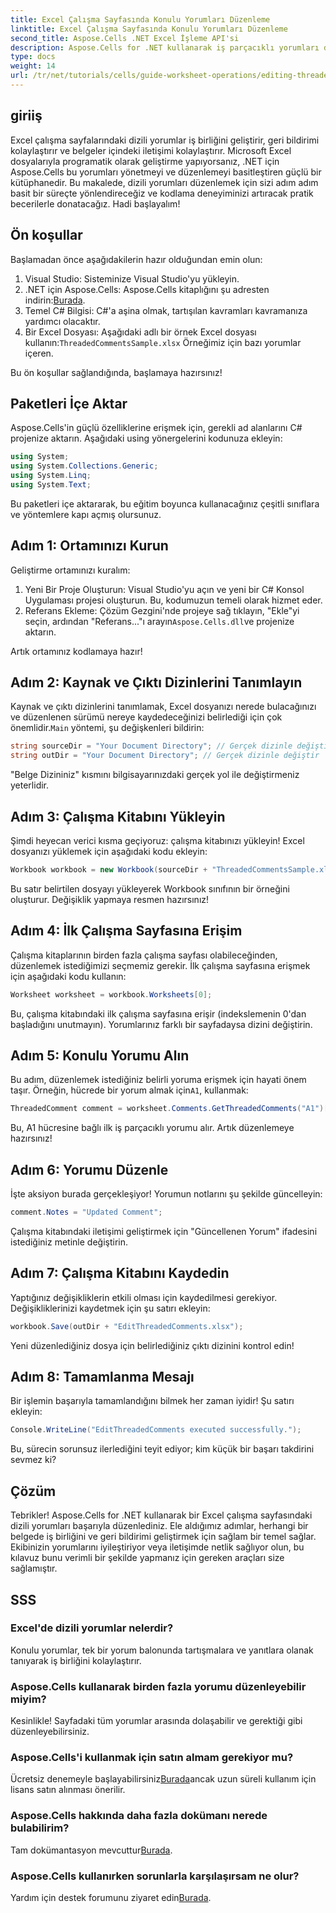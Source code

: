 ```yaml
---
title: Excel Çalışma Sayfasında Konulu Yorumları Düzenleme
linktitle: Excel Çalışma Sayfasında Konulu Yorumları Düzenleme
second_title: Aspose.Cells .NET Excel İşleme API'si
description: Aspose.Cells for .NET kullanarak iş parçacıklı yorumları düzenlemeye ilişkin kapsamlı kılavuzumuzla Excel'deki iş birliğinin tüm potansiyelini açığa çıkarın. Bu makale, Excel çalışma sayfalarınızdaki iletişimi geliştirmek için net, adım adım bir yaklaşım sunar.
type: docs
weight: 14
url: /tr/net/tutorials/cells/guide-worksheet-operations/editing-threaded-comments/
---
```

## giriiş

Excel çalışma sayfalarındaki dizili yorumlar iş birliğini geliştirir, geri bildirimi kolaylaştırır ve belgeler içindeki iletişimi kolaylaştırır. Microsoft Excel dosyalarıyla programatik olarak geliştirme yapıyorsanız, .NET için Aspose.Cells bu yorumları yönetmeyi ve düzenlemeyi basitleştiren güçlü bir kütüphanedir. Bu makalede, dizili yorumları düzenlemek için sizi adım adım basit bir süreçte yönlendireceğiz ve kodlama deneyiminizi artıracak pratik becerilerle donatacağız. Hadi başlayalım!

## Ön koşullar
Başlamadan önce aşağıdakilerin hazır olduğundan emin olun:

1. Visual Studio: Sisteminize Visual Studio'yu yükleyin.
2.  .NET için Aspose.Cells: Aspose.Cells kitaplığını şu adresten indirin:[Burada](https://releases.aspose.com/cells/net/).
3. Temel C# Bilgisi: C#'a aşina olmak, tartışılan kavramları kavramanıza yardımcı olacaktır.
4.  Bir Excel Dosyası: Aşağıdaki adlı bir örnek Excel dosyası kullanın:`ThreadedCommentsSample.xlsx` Örneğimiz için bazı yorumlar içeren.

Bu ön koşullar sağlandığında, başlamaya hazırsınız!

## Paketleri İçe Aktar
Aspose.Cells'in güçlü özelliklerine erişmek için, gerekli ad alanlarını C# projenize aktarın. Aşağıdaki using yönergelerini kodunuza ekleyin:

```csharp
using System;
using System.Collections.Generic;
using System.Linq;
using System.Text;
```

Bu paketleri içe aktararak, bu eğitim boyunca kullanacağınız çeşitli sınıflara ve yöntemlere kapı açmış olursunuz.

## Adım 1: Ortamınızı Kurun
Geliştirme ortamınızı kuralım:

1. Yeni Bir Proje Oluşturun: Visual Studio'yu açın ve yeni bir C# Konsol Uygulaması projesi oluşturun. Bu, kodumuzun temeli olarak hizmet eder.
2. Referans Ekleme: Çözüm Gezgini'nde projeye sağ tıklayın, "Ekle"yi seçin, ardından "Referans..."ı arayın`Aspose.Cells.dll`ve projenize aktarın.

Artık ortamınız kodlamaya hazır!

## Adım 2: Kaynak ve Çıktı Dizinlerini Tanımlayın
 Kaynak ve çıktı dizinlerini tanımlamak, Excel dosyanızı nerede bulacağınızı ve düzenlenen sürümü nereye kaydedeceğinizi belirlediği için çok önemlidir.`Main` yöntemi, şu değişkenleri bildirin:

```csharp
string sourceDir = "Your Document Directory"; // Gerçek dizinle değiştir
string outDir = "Your Document Directory"; // Gerçek dizinle değiştir
```

"Belge Dizininiz" kısmını bilgisayarınızdaki gerçek yol ile değiştirmeniz yeterlidir.

## Adım 3: Çalışma Kitabını Yükleyin
Şimdi heyecan verici kısma geçiyoruz: çalışma kitabınızı yükleyin! Excel dosyanızı yüklemek için aşağıdaki kodu ekleyin:

```csharp
Workbook workbook = new Workbook(sourceDir + "ThreadedCommentsSample.xlsx");
```

Bu satır belirtilen dosyayı yükleyerek Workbook sınıfının bir örneğini oluşturur. Değişiklik yapmaya resmen hazırsınız!

## Adım 4: İlk Çalışma Sayfasına Erişim
Çalışma kitaplarının birden fazla çalışma sayfası olabileceğinden, düzenlemek istediğimizi seçmemiz gerekir. İlk çalışma sayfasına erişmek için aşağıdaki kodu kullanın:

```csharp
Worksheet worksheet = workbook.Worksheets[0];
```

Bu, çalışma kitabındaki ilk çalışma sayfasına erişir (indekslemenin 0'dan başladığını unutmayın). Yorumlarınız farklı bir sayfadaysa dizini değiştirin.

## Adım 5: Konulu Yorumu Alın
 Bu adım, düzenlemek istediğiniz belirli yoruma erişmek için hayati önem taşır. Örneğin, hücrede bir yorum almak için`A1`, kullanmak:

```csharp
ThreadedComment comment = worksheet.Comments.GetThreadedComments("A1")[0];
```

Bu, A1 hücresine bağlı ilk iş parçacıklı yorumu alır. Artık düzenlemeye hazırsınız!

## Adım 6: Yorumu Düzenle
İşte aksiyon burada gerçekleşiyor! Yorumun notlarını şu şekilde güncelleyin:

```csharp
comment.Notes = "Updated Comment";
```

Çalışma kitabındaki iletişimi geliştirmek için "Güncellenen Yorum" ifadesini istediğiniz metinle değiştirin.

## Adım 7: Çalışma Kitabını Kaydedin
Yaptığınız değişikliklerin etkili olması için kaydedilmesi gerekiyor. Değişikliklerinizi kaydetmek için şu satırı ekleyin:

```csharp
workbook.Save(outDir + "EditThreadedComments.xlsx");
```

Yeni düzenlediğiniz dosya için belirlediğiniz çıktı dizinini kontrol edin!

## Adım 8: Tamamlanma Mesajı
Bir işlemin başarıyla tamamlandığını bilmek her zaman iyidir! Şu satırı ekleyin:

```csharp
Console.WriteLine("EditThreadedComments executed successfully.");
```

Bu, sürecin sorunsuz ilerlediğini teyit ediyor; kim küçük bir başarı takdirini sevmez ki?

## Çözüm
Tebrikler! Aspose.Cells for .NET kullanarak bir Excel çalışma sayfasındaki dizili yorumları başarıyla düzenlediniz. Ele aldığımız adımlar, herhangi bir belgede iş birliğini ve geri bildirimi geliştirmek için sağlam bir temel sağlar. Ekibinizin yorumlarını iyileştiriyor veya iletişimde netlik sağlıyor olun, bu kılavuz bunu verimli bir şekilde yapmanız için gereken araçları size sağlamıştır.

## SSS

### Excel'de dizili yorumlar nelerdir?
Konulu yorumlar, tek bir yorum balonunda tartışmalara ve yanıtlara olanak tanıyarak iş birliğini kolaylaştırır.

### Aspose.Cells kullanarak birden fazla yorumu düzenleyebilir miyim?
Kesinlikle! Sayfadaki tüm yorumlar arasında dolaşabilir ve gerektiği gibi düzenleyebilirsiniz.

### Aspose.Cells'i kullanmak için satın almam gerekiyor mu?
 Ücretsiz denemeyle başlayabilirsiniz[Burada](https://releases.aspose.com/)ancak uzun süreli kullanım için lisans satın alınması önerilir.

### Aspose.Cells hakkında daha fazla dokümanı nerede bulabilirim?
 Tam dokümantasyon mevcuttur[Burada](https://reference.aspose.com/cells/net/).

### Aspose.Cells kullanırken sorunlarla karşılaşırsam ne olur?
 Yardım için destek forumunu ziyaret edin[Burada](https://forum.aspose.com/c/cells/9).